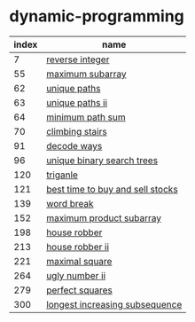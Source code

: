 # dynamic-programming

| index | name |
|---|---|
|7| [reverse integer](7.reverse_integer.go)|
|55| [maximum subarray](55.maximum_subarray.go)|
|62| [unique paths](62.unique_paths.go)|
|63| [unique paths ii](63.unique_paths_ii.go)|
|64| [minimum path sum](64.minimum_path_sum.go)|
|70| [climbing stairs](70.climbing_stairs.go)|
|91| [decode ways](91.decode_ways.go)|
|96| [unique binary search trees](96.unique_binary_search_trees.go)|
|120| [triganle](120.triganle.go)|
|121| [best time to buy and sell stocks](121.best_time_to_buy_and_sell_stocks.go)|
|139| [word break](139.word_break.go)|
|152| [maximum product subarray](152.maximum_product_subarray.go)|
|198| [house robber](198.house_robber.go)|
|213| [house robber ii](213.house_robber_ii.go)|
|221| [maximal square](221.maximal_square.go)|
|264| [ugly number ii](264.ugly_number_ii.go)|
|279| [perfect squares](279.perfect_squares.go)|
|300| [longest increasing subsequence](300.longest_increasing_subsequence.go)|
